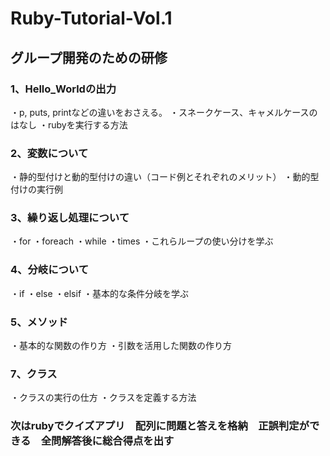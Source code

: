 # Ruby-Tutorial-Vol.1

## グループ開発のための研修

### 1、Hello_Worldの出力
・p, puts, printなどの違いをおさえる。
・スネークケース、キャメルケースのはなし
・rubyを実行する方法

### 2、変数について
・静的型付けと動的型付けの違い（コード例とそれぞれのメリット）
・動的型付けの実行例

### 3、繰り返し処理について
・for
・foreach
・while
・times
・これらループの使い分けを学ぶ

### 4、分岐について
・if
・else
・elsif
・基本的な条件分岐を学ぶ

### 5、メソッド
・基本的な関数の作り方
・引数を活用した関数の作り方

### 7、クラス
・クラスの実行の仕方
・クラスを定義する方法

### 次はrubyでクイズアプリ　配列に問題と答えを格納　正誤判定ができる　全問解答後に総合得点を出す



